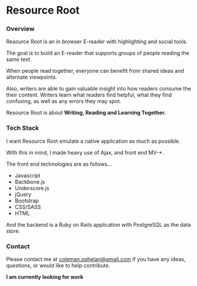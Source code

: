 # Resource Root

### Overview

Resource Root is an in browser E-reader with highlighting and social tools.

The goal is to build an E-reader that supports groups of people reading the same text.

When people read together, everyone can benefit from shared ideas and alternate viewpoints.

Also, writers are able to gain valuable insight into how readers consume the their content.  Writers learn what readers find helpful, what they find confusing, as well as any errors they may spot.

Resource Root is about **Writing, Reading and Learning Together.**

### Tech Stack

I want Resource Root emulate a native application as much as possible.

With this in mind, I made heavy use of Ajax, and front end MV-*.

The front end technologies are as follows…
* Javascript
* Backbone.js
* Underscore.js
* jQuery
* Bootstrap
* CSS/SASS
* HTML

And the backend is a Ruby on Rails application with PostgreSQL as the data store.

### Contact

Please contact me at coleman.ophelan@gmail.com if you have any ideas, questions, or would like to help contribute.

**I am currently looking for work**



